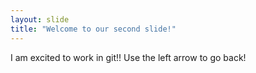 ```yaml
---
layout: slide
title: "Welcome to our second slide!"
---
```

I am excited to work in git!!
Use the left arrow to go back!
